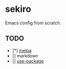 # sekiro

Emacs config from scratch.

## TODO

* [*] [melpa](https://melpa.org/)
* [] markdown
* [] [use-package](https://melpa.org/#/use-package)